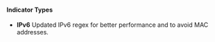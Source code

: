 
#### Indicator Types

- **IPv6**
Updated IPv6 regex for better performance and to avoid MAC addresses.